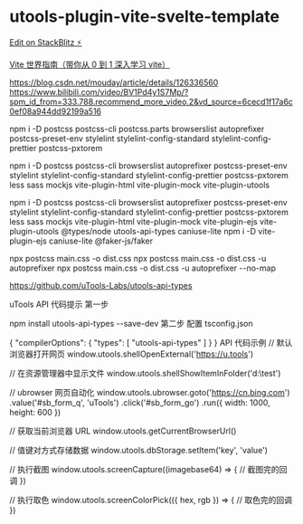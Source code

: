 # utools-plugin-vite-svelte-template

[Edit on StackBlitz ⚡️](https://stackblitz.com/edit/utools-plugin-vite-svelte-template)

[Vite 世界指南（带你从 0 到 1 深入学习 vite）](https://www.bilibili.com/video/BV1GN4y1M7P5?p=7&spm_id_from=pageDriver&vd_source=6cecd1f17a6c0ef08a944dd92199a516)

https://blog.csdn.net/mouday/article/details/126336560
https://www.bilibili.com/video/BV1Pd4y1S7Mp/?spm_id_from=333.788.recommend_more_video.2&vd_source=6cecd1f17a6c0ef08a944dd92199a516

npm i -D postcss postcss-cli postcss.parts browserslist autoprefixer postcss-preset-env stylelint stylelint-config-standard stylelint-config-prettier postcss-pxtorem

npm i -D postcss postcss-cli browserslist autoprefixer postcss-preset-env stylelint stylelint-config-standard stylelint-config-prettier postcss-pxtorem less sass mockjs vite-plugin-html vite-plugin-mock vite-plugin-utools

npm i -D postcss postcss-cli browserslist autoprefixer postcss-preset-env stylelint stylelint-config-standard stylelint-config-prettier postcss-pxtorem less sass mockjs vite-plugin-html vite-plugin-mock vite-plugin-ejs vite-plugin-utools @types/node utools-api-types caniuse-lite
npm i -D vite-plugin-ejs caniuse-lite @faker-js/faker

npx postcss main.css -o dist.css
npx postcss main.css -o dist.css -u autoprefixer
npx postcss main.css -o dist.css -u autoprefixer --no-map

https://github.com/uTools-Labs/utools-api-types

uTools API 代码提示
第一步

npm install utools-api-types --save-dev
第二步 配置 tsconfig.json

{
"compilerOptions": {
"types": [
"utools-api-types"
]
}
}
API 代码示例
// 默认浏览器打开网页
window.utools.shellOpenExternal('https://u.tools')

// 在资源管理器中显示文件
window.utools.shellShowItemInFolder('d:\\test')

// ubrowser 网页自动化
window.utools.ubrowser.goto('https://cn.bing.com')
.value('#sb_form_q', 'uTools')
.click('#sb_form_go')
.run({ width: 1000, height: 600 })

// 获取当前浏览器 URL
window.utools.getCurrentBrowserUrl()

// 值键对方式存储数据
window.utools.dbStorage.setItem('key', 'value')

// 执行截图
window.utools.screenCapture((imagebase64) => {
// 截图完的回调
})

// 执行取色
window.utools.screenColorPick(({ hex, rgb }) => {
// 取色完的回调
})
